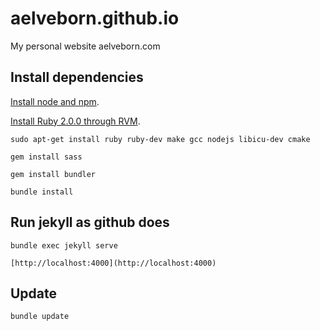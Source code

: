 # aelveborn.github.io
My personal website aelveborn.com

## Install dependencies

[Install node and npm](https://www.digitalocean.com/community/tutorials/how-to-install-node-js-on-an-ubuntu-14-04-server).

[Install Ruby 2.0.0 through RVM](https://www.digitalocean.com/community/tutorials/how-to-install-ruby-on-rails-on-ubuntu-12-04-lts-precise-pangolin-with-rvm).

	sudo apt-get install ruby ruby-dev make gcc nodejs libicu-dev cmake

	gem install sass

	gem install bundler

	bundle install


## Run jekyll as github does

	bundle exec jekyll serve

	[http://localhost:4000](http://localhost:4000)
	

## Update

	bundle update